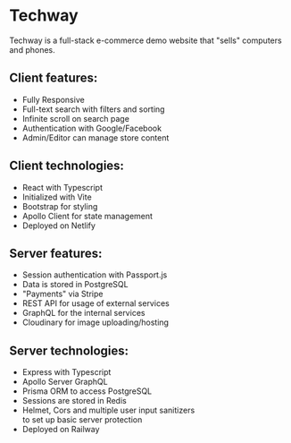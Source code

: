 # Techway

Techway is a full-stack e-commerce demo website that "sells" computers and phones.

## Client features:

-   Fully Responsive
-   Full-text search with filters and sorting
-   Infinite scroll on search page
-   Authentication with Google/Facebook
-   Admin/Editor can manage store content

## Client technologies:

-   React with Typescript
-   Initialized with Vite
-   Bootstrap for styling
-   Apollo Client for state management
-   Deployed on Netlify

## Server features:

-   Session authentication with Passport.js
-   Data is stored in PostgreSQL
-   "Payments" via Stripe
-   REST API for usage of external services
-   GraphQL for the internal services
-   Cloudinary for image uploading/hosting

## Server technologies:

-   Express with Typescript
-   Apollo Server GraphQL
-   Prisma ORM to access PostgreSQL
-   Sessions are stored in Redis
-   Helmet, Cors and multiple user input sanitizers<br>to set up basic server protection
-   Deployed on Railway
